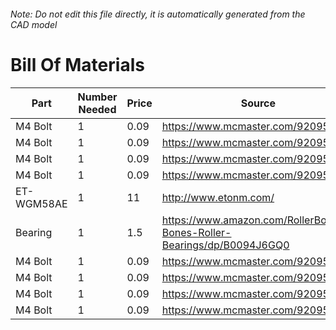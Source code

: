 ###### Note: Do not edit this file directly, it is automatically generated from the CAD model 
# Bill Of Materials 
 |Part|Number Needed|Price|Source| 
 |----|----------|-----|-----|
|M4 Bolt|1|0.09|https://www.mcmaster.com/92095a190|
|M4 Bolt|1|0.09|https://www.mcmaster.com/92095a190|
|M4 Bolt|1|0.09|https://www.mcmaster.com/92095a190|
|M4 Bolt|1|0.09|https://www.mcmaster.com/92095a190|
|ET-WGM58AE|1|11|http://www.etonm.com/|
|Bearing|1|1.5|https://www.amazon.com/RollerBones-Bones-Roller-Bearings/dp/B0094J6GQ0|
|M4 Bolt|1|0.09|https://www.mcmaster.com/92095a190|
|M4 Bolt|1|0.09|https://www.mcmaster.com/92095a190|
|M4 Bolt|1|0.09|https://www.mcmaster.com/92095a190|
|M4 Bolt|1|0.09|https://www.mcmaster.com/92095a190|
